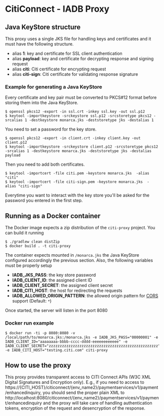# CitiConnect - IADB Proxy

## Java KeyStore structure
This proxy uses a single JKS file for handling keys and certificates and it must have the following structure.

  * alias **1**: key and certificate for SSL client authentication
  * alias **payload**: key and certificate for decrypting response and signing request
  * alias **citi**: Citi certificate for encrypting request
  * alias **citi-sign**: Citi certificate for validating response signature

### Example for generating a Java KeyStore
Every certificate and key pair must be converted to PKCS#12 format before storing them into the Java KeyStore.
```shell
$ openssl pkcs12 -export -in ssl.crt -inkey ssl.key -out ssl.p12
$ keytool -importkeystore -srckeystore ssl.p12 -srcstoretype pkcs12 -srcalias 1 -destkeystore monarca.jks -deststoretype jks -destalias 1
```
You need to set a password for the key store.
```shell
$ openssl pkcs12 -export -in client.crt -inkey client.key -out client.p12
$ keytool -importkeystore -srckeystore client.p12 -srcstoretype pkcs12 -srcalias 1 -destkeystore monarca.jks -deststoretype jks -destalias payload
```
Then you need to add both certificates.
```shell
$ keytool -importcert -file citi.pem -keystore monarca.jks  -alias "citi"
$ keytool -importcert -file citi-sign.pem -keystore monarca.jks  -alias "citi-sign"
```
Everytime you want to interact with the key store you'll be asked for the password you entered in the first step.

## Running as a Docker container
The Docker image expects a zip distribution of the `citi-proxy` project. You can build it running
```shell
$ ./gradlew clean distZip
$ docker build . -t citi-proxy
```
The container expects mounted in `/monarca.jks` the Java KeyStore configured accordingly the previous section. Also, the following variables must be properly setup
  * **IADB_JKS_PASS**: the key store password
  * **IADB_CLIENT_ID**: the assigned client ID
  * **IADB_CLIENT_SECRET**: the assigned client secret
  * **IADB_CITI_HOST**: the host for redirecting the requests
  * **IADB_ALLOWED_ORIGIN_PATTERN**: the allowed origin pattern for [CORS](http://www.w3.org/TR/cors/) support (Default: `*`)

Once started, the server will listen in the port 8080

### Docker run example
```shell
$ docker run -ti -p 8080:8080 -v /local/path/to/monarca.jks:/monarca.jks -e IADB_JKS_PASS="00000001" -e IADB_CLIENT_ID="aaaaaaaa-bbbb-cccc-dddd-eeeeeeeeeeee" -e IADB_CLIENT_SECRET="zzzzzzzzzzzzzzzzzzzzzzzzzzzzzzzzzzzzzzzzzzzzzzzzzz" -e IADB_CITI_HOST="testing.citi.com" citi-proxy
``` 
## How to use the proxy
This proxy provides transparent access to CITI Connect APIs (W3C XML Digital Signatures and Encryption only). E.g., if you need to access to https://{CITI_HOST}/citiconnect/{env_name2}/paymentservices/v1/payment/enhancedinquiry, you should send the proper plain XML to http://localhost:8080/citiconnect/{env_name2}/paymentservices/v1/payment/enhancedinquiry and the proxy will take care of handling authentication tokens, encryption of the request and desencryption of the response.
